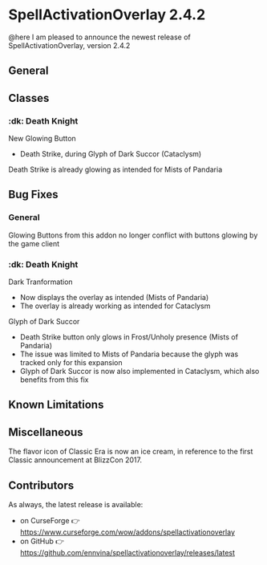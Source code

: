 # SpellActivationOverlay 2.4.2
@here I am pleased to announce the newest release of SpellActivationOverlay, version 2.4.2
## General
## Classes
### :dk:  Death Knight
New Glowing Button
- Death Strike, during Glyph of Dark Succor (Cataclysm)

Death Strike is already glowing as intended for Mists of Pandaria
## Bug Fixes
### General
Glowing Buttons from this addon no longer conflict with buttons glowing by the game client
### :dk:  Death Knight
Dark Tranformation
- Now displays the overlay as intended (Mists of Pandaria)
- The overlay is already working as intended for Cataclysm

Glyph of Dark Succor
- Death Strike button only glows in Frost/Unholy presence (Mists of Pandaria)
- The issue was limited to Mists of Pandaria because the glyph was tracked only for this expansion
- Glyph of Dark Succor is now also implemented in Cataclysm, which also benefits from this fix
## Known Limitations
## Miscellaneous
The flavor icon of Classic Era is now an ice cream, in reference to the first Classic announcement at BlizzCon 2017.
## Contributors

As always, the latest release is available:
- on CurseForge :point_right:  https://www.curseforge.com/wow/addons/spellactivationoverlay
- on GitHub :point_right:  https://github.com/ennvina/spellactivationoverlay/releases/latest